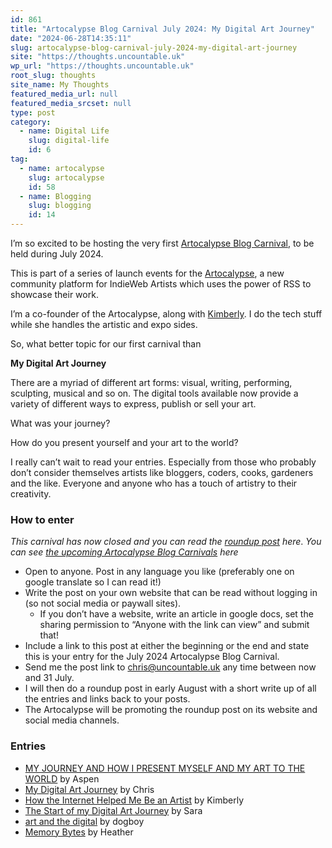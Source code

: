 ```yaml
---
id: 861
title: "Artocalypse Blog Carnival July 2024: My Digital Art Journey"
date: "2024-06-28T14:35:11"
slug: artocalypse-blog-carnival-july-2024-my-digital-art-journey
site: "https://thoughts.uncountable.uk"
wp_url: "https://thoughts.uncountable.uk"
root_slug: thoughts
site_name: My Thoughts
featured_media_url: null
featured_media_srcset: null
type: post
category:
  - name: Digital Life
    slug: digital-life
    id: 6
tag:
  - name: artocalypse
    slug: artocalypse
    id: 58
  - name: Blogging
    slug: blogging
    id: 14
---
```



<p>I&#8217;m so excited to be hosting the very first <a href="https://the.artocalypse.org/upcoming-blog-carnivals/">Artocalypse Blog Carnival</a>, to be held during July 2024.  </p>



<p>This is part of a series of launch events for the <a href="https://artocalypse.org/">Artocalypse</a>, a new community platform for IndieWeb Artists which uses the power of RSS to showcase their work.</p>



<p>I&#8217;m a co-founder of the Artocalypse, along with <a href="https://iamkimberly.org/">Kimberly</a>.  I do the tech stuff while she handles the artistic and expo sides. </p>



<p>So, what better topic for our first carnival than</p>



<p class="has-text-align-center"><strong>My Digital Art Journey</strong></p>



<p>There are a myriad of different art forms: visual, writing, performing, sculpting, musical and so on.  The digital tools available now provide a variety of different ways to express, publish or sell your art.</p>



<p>What was your journey?  </p>



<p>How do you present yourself and your art to the world?</p>



<p>I really can&#8217;t wait to read your entries.  Especially from those who probably don&#8217;t consider themselves artists like bloggers, coders, cooks, gardeners and the like.  Everyone and anyone who has a touch of artistry to their creativity.</p>



<h3 class="wp-block-heading">How to enter</h3>



<p><em>This carnival has now closed and you can read the <a href="https://thoughts.uncountable.uk/round-up-artocalypse-blog-carnival-july-2024">roundup post</a> here</em>.  <em>You can see <a href="https://the.artocalypse.org/upcoming-blog-carnivals/">the upcoming Artocalypse Blog Carnivals</a> here</em></p>



<ul class="wp-block-list">
<li>Open to anyone.  Post in any language you like (preferably one on google translate so I can read it!)</li>



<li>Write the post on your own website that can be read without logging in (so not social media or paywall sites).
<ul class="wp-block-list">
<li>If you don&#8217;t have a website, write an article in google docs, set the sharing permission to &#8220;Anyone with the link can view&#8221; and submit that!</li>
</ul>
</li>



<li>Include a link to this post at either the beginning or the end and state this is your entry for the July 2024 Artocalypse Blog Carnival.</li>



<li>Send me the post link to <a href="mailto:chris@uncountable.uk"><!--email_off-->chris@uncountable.uk<!--/email_off--></a> any time between now and 31 July.</li>



<li>I will then do a roundup post in early August with a short write up of all the entries and links back to your posts.</li>



<li>The Artocalypse will be promoting the roundup post on its website and social media channels.</li>
</ul>



<h3 class="wp-block-heading">Entries</h3>



<ul class="wp-block-list">
<li><a href="https://aspenwrites.blogspot.com/2024/07/my-journey-and-how-i-present-myself-and.html">MY JOURNEY AND HOW I PRESENT MYSELF AND MY ART TO THE WORLD</a> by Aspen</li>



<li><a href="https://thoughts.uncountable.uk/my-digital-art-journey/">My Digital Art Journey</a> by Chris</li>



<li><a href="https://iamkimberly.org/how-the-internet-helped-me-be-an-artist/">How the Internet Helped Me Be an Artist</a> by Kimberly</li>



<li><a href="https://sarajaksa.eu/2024/07/artocalypse-blog-carnival-july-2024-the-start-of-my-digital-art-journey/">The Start of my Digital Art Journey</a> by Sara</li>



<li><a href="https://dogboy.smol.pub/july2024artocalypse">art and the digital</a>&nbsp;by dogboy</li>



<li><a href="https://heatherandbone.com/memory-bytes/">Memory Bytes</a> by Heather</li>
</ul>
